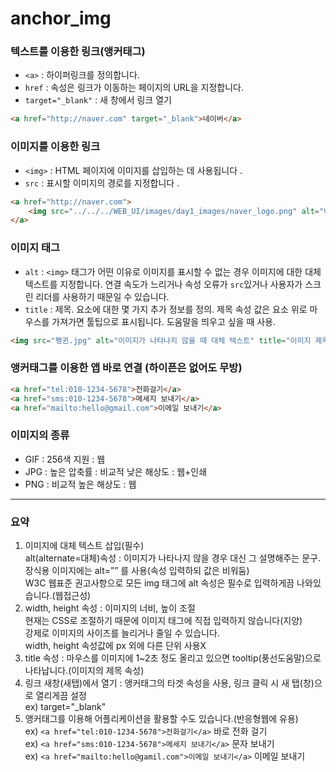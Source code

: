 # anchor_img

### 텍스트를 이용한 링크(앵커태그)

- `<a>` : 하이퍼링크를 정의합니다.
- `href` : 속성은 링크가 이동하는 페이지의 URL을 지정합니다.
- `target="_blank"` : 새 창에서 링크 열기

```html
<a href="http://naver.com" target="_blank">네이버</a>
```

### 이미지를 이용한 링크

- `<img>` : HTML 페이지에 이미지를 삽입하는 데 사용됩니다 .
- `src` : 표시할 이미지의 경로를 지정합니다 .

```html
<a href="http://naver.com">
    <img src="../../../WEB_UI/images/day1_images/naver_logo.png" alt="네이버 로고 이미지" width="100">
</a>
```

### 이미지 태그

- `alt` : `<img>` 태그가 어떤 이유로 이미지를 표시할 수 없는 경우 이미지에 대한 대체 텍스트를 지정합니다. 연결 속도가 느리거나 속성 오류가 `src`있거나 사용자가 스크린 리더를 사용하기 때문일 수 있습니다.
- `title` : 제목. 요소에 대한 몇 가지 추가 정보를 정의. 제목 속성 값은 요소 위로 마우스를 가져가면 툴팁으로 표시됩니다. 도움말을 띄우고 싶을 때 사용.

```html
<img src="펭귄.jpg" alt="이미지가 나타나지 않을 때 대체 텍스트" title="이미지 제목">
```

### 앵커태그를 이용한 앱 바로 연결 (하이픈은 없어도 무방)

```html
<a href="tel:010-1234-5678">전화걸기</a>
<a href="sms:010-1234-5678">메세지 보내기</a>
<a href="mailto:hello@gmail.com">이메일 보내기</a>
```

### 이미지의 종류

- GIF : 256색 지원 : 웹
- JPG : 높은 압축률 : 비교적 낮은 해상도 : 웹+인쇄
- PNG : 비교적 높은 해상도 : 웹

---

### 요약

1. 이미지에 대체 텍스트 삽입(필수)  
alt(alternate=대체)속성 : 이미지가 나타나지 않을 경우 대신 그 설명해주는 문구.  
장식용 이미지에는 alt=”” 를 사용(속성 입력하되 값은 비워둠)  
W3C 웹표준 권고사항으로 모든 img 태그에 alt 속성은 필수로 입력하게끔 나와있습니다.(웹접근성)
2. width, height 속성 : 이미지의 너비, 높이 조절  
현재는 CSS로 조절하기 때문에 이미지 태그에 직접 입력하지 않습니다(지양)  
강제로 이미지의 사이즈를 늘리거나 줄일 수 있습니다.  
width, height 속성값에 px 외에 다른 단위 사용X
3.  title 속성 : 마우스를 이미지에 1~2초 정도 올리고 있으면 tooltip(풍선도움말)으로 나타납니다.(이미지의 제목 속성)
4. 링크 새창(새탭)에서 열기 : 앵커태그의 타겟 속성을 사용, 링크 클릭 시 새 탭(창)으로 열리게끔 설정  
ex) target="_blank"
5. 앵커태그를 이용해 어플리케이션을 활용할 수도 있습니다.(반응형웹에 유용)  
ex) `<a href="tel:010-1234-5678">전화걸기</a>`    바로 전화 걸기  
ex) `<a href="sms:010-1234-5678">메세지 보내기</a>`   문자 보내기  
ex) `<a href="mailto:hello@gamil.com">이메일 보내기</a>`  이메일 보내기